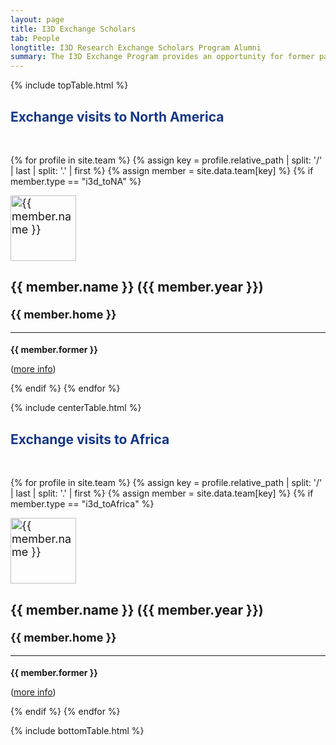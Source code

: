 ```yaml
---
layout: page
title: I3D Exchange Scholars
tab: People
longtitle: I3D Research Exchange Scholars Program Alumni
summary: The I3D Exchange Program provides an opportunity for former participants in the MMED and DAIDD clinics to engage more deeply with infectious disease research problems in collaboration with the ICI3D faculty.
---
```


{% include topTable.html %}

<h2 style="color: #15378a">Exchange visits to North America</h2>
<br>

{% for profile in site.team %}
{% assign key = profile.relative_path | split: '/' | last | split: '.' | first %}
{% assign member = site.data.team[key] %}
{% if member.type == "i3d_toNA" %}
  <div class="team-member media" style="font-size:18px">
    <img src="{{site.url}}/assets/img/{{member.img}}" class="media-object img-circle pull-left" alt="{{ member.name }}" height="105" />
    <div class="media-body">
      <h3 class="media-heading team-name">{{ member.name }} ({{ member.year }})</h3>
      <strong>{{ member.home }}</strong>
      <hr class="pull-left">
      <div class="clearfix"></div>
      <p style="font-size:14px"> <strong>{{ member.former }}</strong></p>
      <p style="font-size:14px">(<a href="../{{ key }}">more info</a>)</p>
  </div><!-- media-body -->
</div><!-- team-member media -->
  {% endif %}
{% endfor %}

{% include centerTable.html %}

<h2 style="color: #15378a">Exchange visits to Africa</h2>
<br>

{% for profile in site.team %}
{% assign key = profile.relative_path | split: '/' | last | split: '.' | first %}
{% assign member = site.data.team[key] %}
{% if member.type == "i3d_toAfrica" %}
  <div class="team-member media" style="font-size:18px">
    <img src="{{site.url}}/assets/img/{{member.img}}" class="media-object img-circle pull-left" alt="{{ member.name }}" height="105" />
    <div class="media-body">
      <h3 class="media-heading team-name">{{ member.name }} ({{ member.year }})</h3>
      <strong>{{ member.home }}</strong>
      <hr class="pull-left">
      <div class="clearfix"></div>
      <p style="font-size:14px"> <strong>{{ member.former }}</strong></p>
      <p style="font-size:14px">(<a href="../{{ key }}">more info</a>)</p>
  </div><!-- media-body -->
</div><!-- team-member media -->
  {% endif %}
{% endfor %}

{% include bottomTable.html %}
